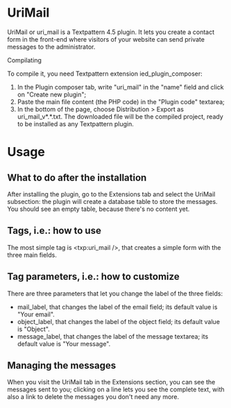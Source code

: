 UriMail
=======

UriMail or uri_mail is a Textpattern 4.5 plugin.
It lets you create a contact form in the front-end where visitors of your website can send private messages to the administrator.


Compilating

To compile it, you need Textpattern extension ied_plugin_composer:
1. In the Plugin composer tab, write "uri_mail" in the "name" field and click on "Create new plugin";
2. Paste the main file content (the PHP code) in the "Plugin code" textarea;
3. In the bottom of the page, choose Distribution > Export as uri_mail_v*.*.txt.
The downloaded file will be the compiled project, ready to be installed as any Textpattern plugin.


Usage
=====

What to do after the installation
---------------------------------

After installing the plugin, go to the Extensions tab and select the UriMail subsection: the plugin will create a database table to store the messages.
You should see an empty table, because there's no content yet.

Tags, i.e.: how to use
----------------------

The most simple tag is <txp:uri_mail />, that creates a simple form with the three main fields.

Tag parameters, i.e.: how to customize
-------------------------------------

There are three parameters that let you change the label of the three fields:
* mail_label, that changes the label of the email field; its default value is "Your email".
* object_label, that changes the label of the object field; its default value is "Object".
* message_label, that changes the label of the message textarea; its default value is "Your message".

Managing the messages
---------------------

When you visit the UriMail tab in the Extensions section, you can see the messages sent to you; clicking on a line lets you see the complete text, with also a link to delete the messages you don't need any more.
